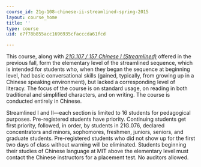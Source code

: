 ```yaml
---
course_id: 21g-108-chinese-ii-streamlined-spring-2015
layout: course_home
title: ''
type: course
uid: e7f78b855acc1696935cfacccda61fcd

---
```

This course, along with [_21G.107 / 157 Chinese I (Streamlined)_](/courses/21g-107-chinese-i-streamlined-fall-2014/) offered in the previous fall, form the elementary level of the streamlined sequence, which is intended for students who, when they began the sequence at beginning level, had basic conversational skills (gained, typically, from growing up in a Chinese speaking environment), but lacked a corresponding level of literacy. The focus of the course is on standard usage, on reading in both traditional and simplified characters, and on writing. The course is conducted entirely in Chinese.

Streamlined I and II—each section is limited to 16 students for pedagogical purposes. Pre-registered students have priority. Continuing students get first priority, followed, in order, by students in 21G.076, declared concentrators and minors, sophomores, freshmen, juniors, seniors, and graduate students. Pre-registered students who did not show up for the first two days of class without warning will be eliminated. Students beginning their studies of Chinese language at MIT above the elementary level must contact the Chinese instructors for a placement test. No auditors allowed.
